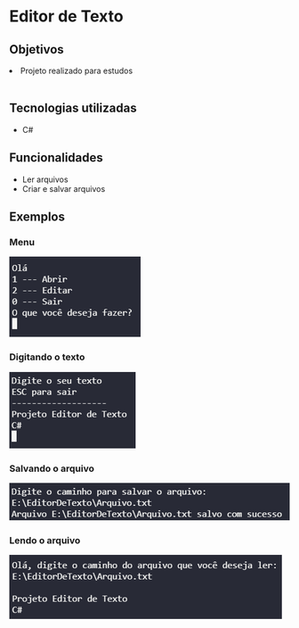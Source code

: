 # Editor de Texto

## Objetivos
<li>
<lu> Projeto realizado para estudos</lu>
</li>
<br>

## Tecnologias utilizadas
<ul>
<li>C#</li>
</ul>

## Funcionalidades

<ul>
<li>Ler arquivos</li>
<li>Criar e salvar arquivos</li>
</ul>

## Exemplos
### Menu
<img src="./imgs/Menu.png"></img>

### Digitando o texto
<img src="./imgs/Editar1.png"></img>

### Salvando o arquivo
<img src="./imgs/Editar2.png"></img>

### Lendo o arquivo

<img src="./imgs/Abrir.png"></img>